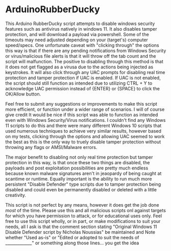 # ArduinoRubberDucky
This Arduino RubberDucky script attempts to disable windows security features such as antivirus natively in windows 11. It also disables tamper protection,
and will download a payload via powershell.  Some of the timeouts may need adjusted depending on your (target's) computer speed/specs.  One unfortunate caveat
with "clicking through" the options this way is that if there are any pending notifications from Windows Security or virus/malicious file alerts is that it will
throw off the tab count and the script will malfunction.  The positive to disabling through this method is that it does not get flagged as a virusa due to the
actions being injected as keystrokes.  It will also click through any UAC prompts for disabling real time protection and tamper protection if UAC is enabled.
If UAC is not enabled, the script should still function as intended due to utilizing CTRL + Y to acknowledge UAC permission instead of {ENTER} or {SPACE} to click
the OK/Allow button.

Feel free to submit any suggestions or improvements to make this script more efficient, or function under a wider range of scenarios. I will of course give credit
It would be nice if this script was able to function as intended even with Windows Security/Virus notifications. I couldn't find any Windows 11 scripts to do this
and there were many different Windows 10 scripts that used numerous techniques to achieve very similar results, however based on my tests, clicking through the
options and allowing UAC seemed to work the best as this is the only way to truely disable tamper protection without throwing any flags or AMSI/Malware errors.

The major benefit to disabling not only real time protection but tamper protection in this way, is that once these two things are disabled, the payloads and
post exploitation possibilities are pretty much endless because known malware signatures aren't in jeaopardy of being caught at scantime or runtime. Equally 
important is the ability to run much more persistent "Disable Defender" type scripts due to tamper protection being disabled and could even be permanently disabled
or deleted with a little creativity.

This script is not perfect by any means, however it does get the job done *most* of the time. Please use this and all malicious scripts onl against targets for which
you have permission to attack, or for educational uses only. Feel free to use this script wholly, or in part, or make modifications to suit your needs, all I ask is
that the comment section stating "Original Windows 11 Disable Defender script by Nicholas Noussias" be maintained and Note whether "Used as-is" or "Edited or adopted
to suit the needs of _____________" or something along those lines... you get the idea
